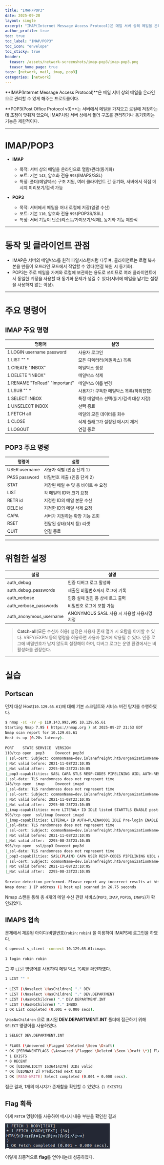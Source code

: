 ```yaml
---
title: "IMAP/POP3"
date: 2025-09-28
layout: single
excerpt: "IMAP(Internet Message Access Protocol)은 메일 서버 상의 메일을 온라인으로 관리할 수 있게 해주는 프로토콜이다. POP3(Post Office Protocol v3)는 서버에서 메일을 가져오고 로컬에 저장하는 데 초점이 맞춰져 있으며, IMAP처럼 서버 상에서 폴더 구조를 관리하거나 동기화하는 기능은 제한적이다."
author_profile: true
toc: true
toc_label: "IMAP/POP3"
toc_icon: "envelope"
toc_sticky: true
header:
  teaser: /assets/network-screenshots/imap-pop3/imap-pop3.png
  teaser_home_page: true
tags: [network, mail, imap, pop3]
categories: [network]
---
```


**IMAP(Internet Message Access Protocol)**은 메일 서버 상의 메일을 온라인으로 관리할 수 있게 해주는 프로토콜이다.

**POP3(Post Office Protocol v3)**는 서버에서 메일을 가져오고 로컬에 저장하는 데 초점이 맞춰져 있으며, IMAP처럼 서버 상에서 폴더 구조를 관리하거나 동기화하는 기능은 제한적이다.

---

# IMAP/POP3

- **IMAP**
  - 목적: 서버 상의 메일을 온라인으로 열람/관리(동기화)
  - 포트: 기본 `143`, 암호화 전용 `993`(IMAPS/SSL)
  - 특징: 폴더(메일박스) 구조 지원, 여러 클라이언트 간 동기화, 서버에서 직접 메시지 미리보기/검색 가능

- **POP3**
  - 목적: 서버에서 메일을 꺼내 로컬에 저장(일괄 수신)
  - 포트: 기본 `110`, 암호화 전용 `995`(POP3S/SSL)
  - 특징: 서버 기능이 단순(리스트/가져오기/삭제), 동기화 기능 제한적

---

# 동작 및 클라이언트 관점

* IMAP은 서버의 메일박스를 원격 파일시스템처럼 다루며, 클라이언트는 로컬 복사본을 만들어 오프라인 모드에서 작업할 수 있다(연결 복원 시 동기화).
* POP3는 주로 메일을 가져와 로컬에 보관하는 용도로 쓰이므로 여러 클라이언트에서 동일한 계정을 사용할 때 동기화 문제가 생길 수 있다(서버에 메일을 남기는 설정을 사용하지 않는 이상).

---

# 주요 명령어

## IMAP 주요 명령

| 명령어 | 설명 |
| ---- | ---- |
| 1 LOGIN username password | 사용자 로그인 |
| 1 LIST "" * | 모든 디렉터리(메일박스) 목록  |
| 1 CREATE "INBOX" | 메일박스 생성 |
| 1 DELETE "INBOX" | 메일박스 삭제 |
| 1 RENAME "ToRead" "Important" | 메일박스 이름 변경 |
| 1 LSUB "" * | 사용자가 구독한 메일박스 목록(하위집합) |
| 1 SELECT INBOX | 특정 메일박스 선택(읽기/검색 대상 지정) |
| 1 UNSELECT INBOX | 선택 종료 |
| 1 FETCH <ID> all | 메일의 모든 데이터를 회수 |
| 1 CLOSE | 삭제 플래그가 설정된 메시지 제거 |
| 1 LOGOUT | 연결 종료 |

## POP3 주요 명령

| 명령어 | 설명 |
| --- | --- |
| USER username | 사용자 식별 (인증 단계 1) |
| PASS password | 비밀번호 제출 (인증 단계 2) |
| STAT | 저장된 메일 수 및 총 바이트 수 요청 |
| LIST | 각 메일의 ID와 크기 요청 |
| RETR id | 지정한 ID의 메일 본문 수신 |
| DELE id | 지정한 ID의 메일 삭제 요청 |
| CAPA | 서버가 지원하는 확장 기능 조회 |
| RSET | 전달된 상태(삭제 등) 리셋 |
| QUIT | 연결 종료 |

---


# 위험한 설정 

| 설정 | 설명 |
| --- | --- |
| auth_debug | 인증 디버그 로그 활성화 |
| auth_debug_passwords | 제출된 비밀번호까지 로그에 기록 |
| auth_verbose | 인증 실패 원인 등 상세 로그 출력 |
| auth_verbose_passwords | 비밀번호 로그에 포함 가능 |
| auth_anonymous_username | ANONYMOUS SASL 사용 시 사용할 사용자명 지정 |



> **Catch-all**(모든 수신자 허용) 설정은 사용자 존재 열거 시 오탐을 야기할 수 있다.
> VRFY/EXPN 등의 명령을 허용하면 사용자 열거에 악용될 수 있다.
> 인증 로그에 비밀번호가 남지 않도록 설정해야 하며, 디버그 로그는 운영 환경에서는 비활성화를 권장한다.

---

# 실습

## Portscan

먼저 대상 Host(`10.129.65.61`)에 대해 기본 스크립트와 서비스 버전 탐지를 수행하였다.

```bash
$ nmap -sC -sV -p 110,143,993,995 10.129.65.61 
Starting Nmap 7.95 ( https://nmap.org ) at 2025-09-27 21:53 EDT
Nmap scan report for 10.129.65.61
Host is up (0.28s latency).

PORT    STATE SERVICE  VERSION
110/tcp open  pop3     Dovecot pop3d
| ssl-cert: Subject: commonName=dev.inlanefreight.htb/organizationName=InlaneFreight Ltd/stateOrProvinceName=London/countryName=UK
| Not valid before: 2021-11-08T23:10:05
|_Not valid after:  2295-08-23T23:10:05
|_pop3-capabilities: SASL CAPA STLS RESP-CODES PIPELINING UIDL AUTH-RESP-CODE TOP
|_ssl-date: TLS randomness does not represent time
143/tcp open  imap     Dovecot imapd
|_ssl-date: TLS randomness does not represent time
| ssl-cert: Subject: commonName=dev.inlanefreight.htb/organizationName=InlaneFreight Ltd/stateOrProvinceName=London/countryName=UK
| Not valid before: 2021-11-08T23:10:05
|_Not valid after:  2295-08-23T23:10:05
|_imap-capabilities: more LITERAL+ ID IDLE listed STARTTLS ENABLE post-login capabilities Pre-login have LOGIN-REFERRALS OK IMAP4rev1 SASL-IR LOGINDISABLEDA0001
993/tcp open  ssl/imap Dovecot imapd
|_imap-capabilities: LITERAL+ ID AUTH=PLAINA0001 IDLE Pre-login ENABLE post-login listed capabilities have LOGIN-REFERRALS OK IMAP4rev1 SASL-IR more
|_ssl-date: TLS randomness does not represent time
| ssl-cert: Subject: commonName=dev.inlanefreight.htb/organizationName=InlaneFreight Ltd/stateOrProvinceName=London/countryName=UK
| Not valid before: 2021-11-08T23:10:05
|_Not valid after:  2295-08-23T23:10:05
995/tcp open  ssl/pop3 Dovecot pop3d
|_ssl-date: TLS randomness does not represent time
|_pop3-capabilities: SASL(PLAIN) CAPA USER RESP-CODES PIPELINING UIDL AUTH-RESP-CODE TOP
| ssl-cert: Subject: commonName=dev.inlanefreight.htb/organizationName=InlaneFreight Ltd/stateOrProvinceName=London/countryName=UK
| Not valid before: 2021-11-08T23:10:05
|_Not valid after:  2295-08-23T23:10:05

Service detection performed. Please report any incorrect results at https://nmap.org/submit/ .
Nmap done: 1 IP address (1 host up) scanned in 26.75 seconds
```

Nmap 스캔을 통해 총 4개의 메일 수신 관련 서비스(`POP3`, `IMAP`, `POP3S`, `IMAPS`)가 확인되었다.

## IMAPS 접속

문제에서 제공된 아이디/비밀번호(`robin:robin`) 을 이용하여 IMAPS에 로그인을 하였다.

```bash
$ openssl s_client -connect 10.129.65.61:imaps

1 login robin robin
```

그 후 `LIST` 명령어를 사용하여 메일 박스 목록을 확인하였다.

```bash
1 LIST "" *

* LIST (\Noselect \HasChildren) "." DEV
* LIST (\Noselect \HasChildren) "." DEV.DEPARTMENT
* LIST (\HasNoChildren) "." DEV.DEPARTMENT.INT
* LIST (\HasNoChildren) "." INBOX
1 OK List completed (0.001 + 0.000 secs).
```

`\HasNoChildren` 으로 표시된 **DEV.DEPARTMENT.INT** 폴더에 접근하기 위해 `SELECT` 명령어를 사용하였다.

```bash
1 SELECT DEV.DEPARTMENT.INT

* FLAGS (\Answered \Flagged \Deleted \Seen \Draft)
* OK [PERMANENTFLAGS (\Answered \Flagged \Deleted \Seen \Draft \*)] Flags permitted.
* 1 EXISTS
* 0 RECENT
* OK [UIDVALIDITY 1636414279] UIDs valid
* OK [UIDNEXT 2] Predicted next UID
1 OK [READ-WRITE] Select completed (0.001 + 0.000 secs).
```

접근 결과, 1개의 메시지가 존재함을 확인할 수 있었다. (`1 EXISTS`)

## Flag 획득

이제 `FETCH` 명령어를 사용하여 메시지 내용 부분을 확인한 결과

![Domain](/assets/network-screenshots/imap-pop3/flag.png)

이렇게 최종적으로 **flag**를 얻어내는데 성공하였다.

